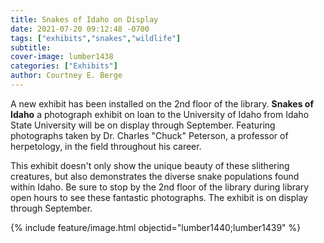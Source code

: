 ```yaml
---
title: Snakes of Idaho on Display
date: 2021-07-20 09:12:48 -0700
tags: ["exhibits","snakes","wildlife"]
subtitle: 
cover-image: lumber1438
categories: ["Exhibits"]
author: Courtney E. Berge
---
```


A new exhibit has been installed on the 2nd floor of the library. **Snakes of Idaho** a photograph exhibit on loan to the University of Idaho from Idaho State University will be on display through September. Featuring photographs taken by Dr. Charles "Chuck" Peterson, a professor of herpetology, in the field throughout his career. 

This exhibit doesn't only show the unique beauty of these slithering creatures, but also demonstrates the diverse snake populations found within Idaho. Be sure to stop by the 2nd floor of the library during library open hours to see these fantastic photographs. The exhibit is on display through September. 

{% include feature/image.html objectid="lumber1440;lumber1439" %}